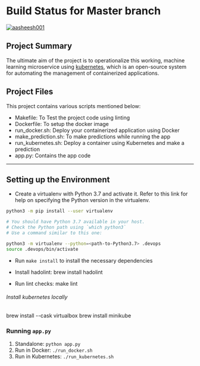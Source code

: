 # Build Status for Master branch
[![aasheesh001](https://circleci.com/gh/aasheesh001/udacity_devops_microservices.svg?style=svg)](https://github.com/aasheesh001/udacity_devops_microservices/blob/master/README.md)

## Project Summary
The ultimate aim of the project is to operationalize this working, machine learning microservice using [kubernetes](https://kubernetes.io/), which is an open-source system for automating the management of containerized applications. 

## Project Files

This project contains various scripts mentioned below:
* Makefile: To Test the project code using linting
* Dockerfile: To setup the docker image
* run_docker.sh: Deploy your containerized application using Docker
* make_prediction.sh: To make predictions while running the app
* run_kubernetes.sh: Deploy a container using Kubernetes and make a prediction
* app.py: Contains the app code

---

## Setting up the Environment

* Create a virtualenv with Python 3.7 and activate it. Refer to this link for help on specifying the Python version in the virtualenv. 
```bash
python3 -m pip install --user virtualenv

# You should have Python 3.7 available in your host. 
# Check the Python path using `which python3`
# Use a command similar to this one:

python3 -m virtualenv --python=<path-to-Python3.7> .devops
source .devops/bin/activate
```
* Run `make install` to install the necessary dependencies

* Install hadolint:
 brew install hadolint

* Run lint checks:
make lint

###### Install kubernetes locally
brew install --cask virtualbox
brew install minikube


### Running `app.py` ###

1. Standalone:  `python app.py`
2. Run in Docker:  `./run_docker.sh`
3. Run in Kubernetes:  `./run_kubernetes.sh`